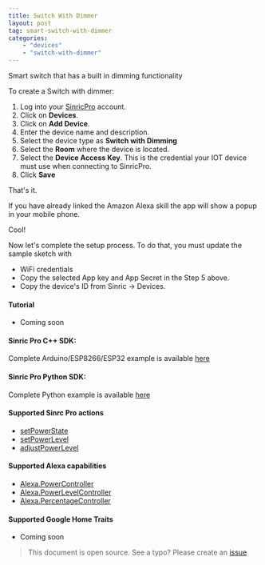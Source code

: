 ```yaml
---
title: Switch With Dimmer
layout: post
tag: smart-switch-with-dimmer
categories: 
    - "devices"
    - "switch-with-dimmer"
---
```


Smart switch that has a built in dimming functionality

To create a Switch with dimmer:

1. Log into your  [SinricPro](https://sinric.pro/) account.
2. Click on **Devices**.
3. Click on **Add Device**.
4. Enter the device name and description.
5. Select the device type as **Switch with Dimming**
6. Select the **Room** where the device is located.
5. Select the **Device Access Key**. This is the credential your IOT device must use when connecting to SinricPro. 
6. Click **Save**

That's it. 

If you have already linked the Amazon Alexa skill the app will show a popup in your mobile phone.

Cool!

Now let's complete the setup process. To do that, you must update the sample sketch with 
- WiFi credentials
- Copy the selected App key and App Secret in the Step 5 above.
- Copy the device's ID from Sinric -> Devices.

#### Tutorial
- Coming soon

#### Sinric Pro C++ SDK: 
Complete Arduino/ESP8266/ESP32 example is available [here]()

#### Sinric Pro Python SDK: 
Complete Python example is available [here]() 

#### Supported Sinrc Pro actions
- [setPowerState](https://github.com/sinricpro/sample_messages/blob/master/01_PowerState/01_setPowerState/)
- [setPowerLevel](https://github.com/sinricpro/sample_messages/tree/master/02_PowerLevel/01_setPowerLevel)
- [adjustPowerLevel](https://github.com/sinricpro/sample_messages/tree/master/02_PowerLevel/02_adjustPowerLevel)

#### Supported Alexa capabilities
- [Alexa.PowerController](https://developer.amazon.com/docs/device-apis/alexa-powercontroller.html)
- [Alexa.PowerLevelController](https://developer.amazon.com/docs/device-apis/alexa-powerLevelController.html)
- [Alexa.PercentageController](https://developer.amazon.com/docs/device-apis/alexa-percentageController.html)

####  Supported Google Home Traits
- Coming soon

> This document is open source. See a typo? Please create an [issue](https://github.com/sinricpro/help-docs)
